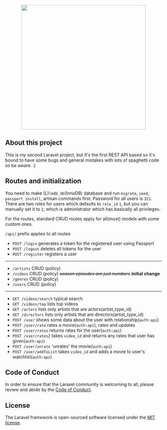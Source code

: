 <p align="center"><img src="https://res.cloudinary.com/dtfbvvkyp/image/upload/v1566331377/laravel-logolockup-cmyk-red.svg" width="400"></p>

## About this project

This is my second Laravel project, but it's the first REST API based so it's bound to have some bugs and general mistakes with lots of spaghetti code so be aware. :)

## Routes and initialization

You need to make (L)`lmdb_db`(InnoDB) database and run `migrate`, `seed`, `passport install`, artisan commands first. Password for all users is `321`.
There are two roles for users which defaults to `role_id` `1`, but you can manually set it to `2`, which is administrator which has basically all privileges.

For the routes, standard CRUD routes apply for all(most) models with some custom ones.

`/api/` prefix applies to all routes

* `POST /login` generates a token for the registered user using Passport
* `POST /logout` deletes all tokens for the user
* `POST /register` registers a user
* * *
* `/artists` CRUD (policy)
* `/videos` CRUD (policy) *~~season episodes are just numbers~~* **initial change**
* `/genres` CRUD (policy)
* `/users` CRUD (policy)
* * *
* `GET /videos/search` typical search
* `GET /videos/top` lists top videos
* `GET /actors` lists only artists that are actors(artist_type_id) 
* `GET /directors` lists only artists that are directors(artist_type_id)
* `POST /user` shows some data about the user with relationship(`auth:api`)
* `POST /user/rate` rates a movie(`auth:api`), rates and updates
* `POST /user/rates` returns rates for the user(`auth:api`)
* `POST /user/rates2` takes `video_id` and returns any rates that user has given(`auth:api`)
* `POST /user/unrate` 'unrates' the movie(`auth:api`)
* `POST /user/addToList` takes `video_id` and adds a movie to user's watchlist(`auth:api`)


## Code of Conduct

In order to ensure that the Laravel community is welcoming to all, please review and abide by the [Code of Conduct](https://laravel.com/docs/contributions#code-of-conduct).

## License

The Laravel framework is open-sourced software licensed under the [MIT license](https://opensource.org/licenses/MIT).

